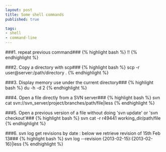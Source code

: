 ```yaml
---
layout: post
title: Some shell commands
published: true  

tags: 
- shell
- command-line
---
```


###1. repeat previous command###
{% highlight bash %}
!!
{% endhighlight %}

###2. Copy a directory with scp###
{% highlight bash %}
scp -r user@server:/path/directory .
{% endhighlight %}

###3. Display memory use under the current directory###
{% highlight bash %}
du -h -d 2
{% endhighlight %}

###4. Open a file directly from a SVN server###
{% highlight bash %}
svn cat svn://svn_server/project/branches/path/file|less
{% endhighlight %}

###5. Open a previous version of a file without doing 'svn update' or 'svn checkout'###
{% highlight bash %}
svn cat -r r49441 working_dir/path/file
{% endhighlight %}

###6. svn log get revisions by date : below we retrieve revision of 15th Feb 13###
{% highlight bash %}
svn log --revision {2013-02-15}:{2013-02-16}|less
{% endhighlight %}